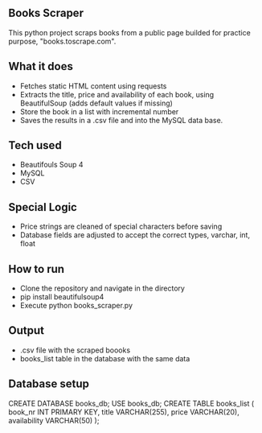 ## Books Scraper

This python project scraps books from a public page builded for practice purpose, 
"books.toscrape.com".

## What it does

- Fetches static HTML content using requests
- Extracts the title, price and availability of each book, using BeautifulSoup 
  (adds default values if missing) 
- Store the book in a list with incremental number
- Saves the results in a .csv file and into the MySQL data base.

## Tech used

- Beautifouls Soup 4
- MySQL
- CSV

## Special Logic

- Price strings are cleaned of special characters before saving
- Database fields are adjusted to accept the correct types, varchar, int, float

## How to run

- Clone the repository and navigate in the directory
- pip install beautifulsoup4
- Execute python books_scraper.py

## Output 

- .csv file with the scraped boooks
- books_list table in the database with the same data

## Database setup

CREATE DATABASE books_db;
USE books_db;
CREATE TABLE books_list (
    book_nr INT PRIMARY KEY,
    title VARCHAR(255),
    price VARCHAR(20),
    availability VARCHAR(50)
);
